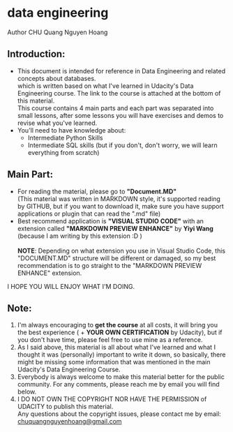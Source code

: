 # data engineering 
Author CHU Quang Nguyen Hoang
## Introduction:
- This document is intended for reference in Data Engineering and related concepts about databases.<br> which is written based on what I've learned in Udacity's Data Engineering course. The link to the course is attached at the bottom of this material.<br>
This course contains 4 main parts and each part was separated into small lessons, after some lessons you will have exercises and demos to revise what you've learned.
- You'll need to have knowledge about:
  - Intermediate Python Skills
  - Intermediate SQL skills (but if you don't, don't worry, we will learn everything from scratch)
## Main Part:
- For reading the material, please go to **"Document.MD"** <br>
(This material was written in MARKDOWN style, it's supported reading by GITHUB, but if you want to download it, make sure you have support applications or plugin that can read the ".md" file)
- Best recommend application is **"VISUAL STUDIO CODE"** with an extension called **"MARKDOWN PREVIEW ENHANCE"** by **Yiyi Wang** (because I am writing by this extension :D )<br><br>
**NOTE**: Depending on what extension you use in Visual Studio Code, this "DOCUMENT.MD" structure will be different or damaged, so my best recommendation is to go straight to the "MARKDOWN PREVIEW ENHANCE" extension.

I HOPE YOU WILL ENJOY WHAT I'M DOING. <peace out>
## Note:
1. I'm always encouraging to **get the course** at all costs, it will bring you the best experience ( + **YOUR OWN CERTIFICATION** by Udacity), but if you don't have time, please feel free to use mine as a reference.
2. As I said above, this material is all about what I've learned and what I thought it was (personally) important to write it down, so basically, there might be missing some information that was mentioned in the main Udacity's Data Engineering Course.<br>
2. Everybody is always welcome to make this material better for the public community. For any comments, please reach me by email you will find below.<br>
3. I DO NOT OWN THE COPYRIGHT NOR HAVE THE PERMISSION of UDACITY to publish this material. <br>
Any questions about the copyright issues, please contact me by email: chuquangnguyenhoang@gmail.com
